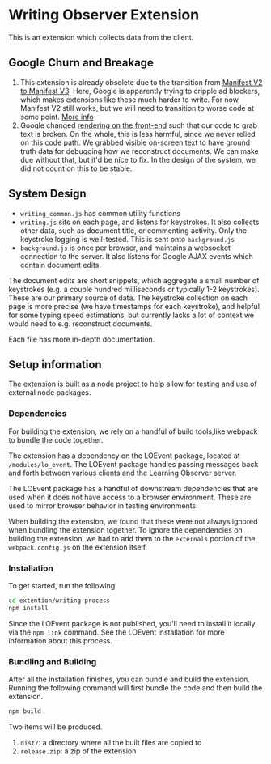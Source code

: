 # Writing Observer Extension

This is an extension which collects data from the client.

## Google Churn and Breakage

1. This extension is already obsolete due to the transition from
   [Manifest V2 to Manifest V3](https://developer.chrome.com/docs/extensions/mv3/mv2-sunset/).
   Here, Google is apparently trying to cripple ad blockers, which
   makes extensions like these much harder to write. For now, Manifest
   V2 still works, but we will need to transition to worse code at
   some point. [More info](https://www.eff.org/deeplinks/2021/12/chrome-users-beware-manifest-v3-deceitful-and-threatening)
2. Google changed
   [rendering on the front-end](https://workspaceupdates.googleblog.com/2021/05/Google-Docs-Canvas-Based-Rendering-Update.html)
   such that our code to grab text is broken. On the whole, this is
   less harmful, since we never relied on this code path. We grabbed
   visible on-screen text to have ground truth data for debugging how
   we reconstruct documents. We can make due without that, but it'd be
   nice to fix. In the design of the system, we did not count on this
   to be stable.

## System Design

* `writing_common.js` has common utility functions
* `writing.js` sits on each page, and listens for keystrokes. It also
  collects other data, such as document title, or commenting activity.
  Only the keystroke logging is well-tested. This is sent onto
  `background.js`
* `background.js` is once per browser, and maintains a websocket
  connection to the server. It also listens for Google AJAX events
  which contain document edits.

The document edits are short snippets, which aggregate a small number
of keystrokes (e.g. a couple hundred milliseconds or typically 1-2
keystrokes). These are our primary source of data. The keystroke
collection on each page is more precise (we have timestamps for each
keystroke), and helpful for some typing speed estimations, but
currently lacks a lot of context we would need to e.g. reconstruct
documents.

Each file has more in-depth documentation.

## Setup information

The extension is built as a node project to help allow for testing and use of external node packages.

### Dependencies

For building the extension, we rely on a handful of build tools,like webpack to bundle the code together.

The extension has a dependency on the LOEvent package, located at `/modules/lo_event`. The LOEvent package handles passing messages back and forth between various clients and the Learning Observer server.

The LOEvent package has a handful of downstream dependencies that are used when it does not have access to a browser environment. These are used to mirror browser behavior in testing environments.

When building the extension, we found that these were not always ignored when bundling the extension together. To ignore the dependencies on building the extension, we had to add them to the `externals` portion of the `webpack.config.js` on the extension itself.

### Installation

To get started, run the following:

```bash
cd extention/writing-process
npm install
```

Since the LOEvent package is not published, you'll need to install it locally via the `npm link` command. See the LOEvent installation for more information about this process.

### Bundling and Building

After all the installation finishes, you can bundle and build the extension. Running the following command will first bundle the code and then build the extension.

```bash
npm build
```

Two items will be produced.

1. `dist/`: a directory where all the built files are copied to
2. `release.zip`: a zip of the extension
